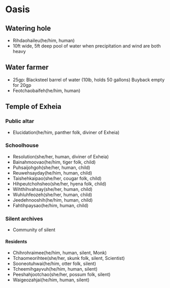 # Oasis

## Watering hole
- Rihdaohaileu(he/him, human)
- 10ft wide, 5ft deep pool of water when precipitation and wind are both heavy

## Water farmer
- 25gp: Blacksteel barrel of water (10lb, holds 50 gallons) Buyback empty for 20gp
- Feotchaobaifeh(he/him, human)

## Temple of Exheia

### Public altar
- Elucidation(he/him, panther folk, diviner of Exheia)

### Schoolhouse
- Resolution(she/her, human, diviner of Exheia)
- Bainahmoovao(he/him, tiger folk, child)
- Puhsaijohgoh(she/her, human, child)
- Reuwehsayday(he/him, human, child)
- Taishehkaipao(she/her, cougar folk, child)
- Hihpeutchohsheo(she/her, hyena folk, child)
- Wihthihvahsay(she/her, human, child)
- Wuhluhfeozeh(she/her, human, child)
- Jeedehnooshih(he/him, human, child)
- Fahtihpaysao(he/him, human, child)

### Silent archives
- Community of silent

#### Residents
- Chihrohraimee(he/him, human, silent, Monk)
- Tchaomeorihtee(she/her, skunk folk, silent, Scientist)
- Sooneotuhwai(he/him, otter folk, silent)
- Tcheemihgayvuh(he/him, human, silent)
- Peeshahjootchao(she/her, possum folk, silent)
- Waigeozahjai(he/him, human, silent)



